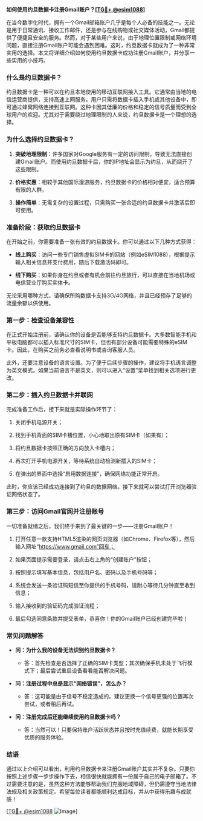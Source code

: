 **如何使用约旦数据卡注册Gmail账户？[[TG💪+ @esim1088](https://t.me/s/esim1088)]**

在当今数字化时代，拥有一个Gmail邮箱账户几乎是每个人必备的技能之一。无论是用于日常通讯、接收工作邮件，还是参与在线购物或社交媒体活动，Gmail都提供了便捷且安全的服务。然而，对于某些用户来说，由于地理位置限制或网络环境问题，直接注册Gmail账户可能会遇到困难。这时，约旦数据卡就成为了一种非常实用的选择。本文将详细介绍如何使用约旦数据卡成功注册Gmail账户，并分享一些实用的小技巧。

### **什么是约旦数据卡？**

约旦数据卡是一种可以在约旦本地使用的移动互联网接入工具。它通常由当地的电信运营商提供，支持高速上网服务。用户只需将数据卡插入手机或其他设备中，即可通过蜂窝网络连接到互联网。这种卡因其低廉的价格和稳定的信号质量而受到全球用户的欢迎。尤其对于需要绕过地理限制的人来说，约旦数据卡是一个理想的选择。

### **为什么选择约旦数据卡？**

1. **突破地理限制**：许多国家对Google服务有一定的访问限制，导致无法直接创建Gmail账户。而使用约旦数据卡后，你的IP地址会显示为约旦，从而绕开了这些限制。
   
2. **价格实惠**：相较于其他国际漫游服务，约旦数据卡的价格相对便宜，适合预算有限的人群。
   
3. **操作简单**：无需复杂的设置过程，只需购买一张合适的约旦数据卡并激活后即可使用。

### **准备阶段：获取约旦数据卡**

在开始之前，你需要准备一张有效的约旦数据卡。你可以通过以下几种方式获得：

- **线上购买**：访问一些专门销售虚拟SIM卡的网站（例如eSIM1088），根据提示输入相关信息并支付费用，随后下载激活码即可。
  
- **线下购买**：如果你身在约旦或者有机会前往约旦旅行，可以直接在当地机场或电信营业厅购买实体卡。

无论采用哪种方式，请确保所购数据卡支持3G/4G网络，并且已经预存了足够的流量余额以供使用。

### **第一步：检查设备兼容性**

在正式开始注册前，请确认你的设备是否能够支持约旦数据卡。大多数智能手机和平板电脑都可以插入标准尺寸的SIM卡，但也有部分设备可能需要特殊的eSIM卡。因此，在购买之前务必查看说明书或咨询客服人员。

此外，还要注意设备的语言设置。为了便于后续步骤的操作，建议将手机语言调整为英文模式。如果当前语言不是英文，则可以进入“设置”菜单找到相关选项进行更改。

### **第二步：插入约旦数据卡并联网**

完成准备工作后，接下来就是实际操作环节了：

1. 关闭手机电源开关；
   
2. 找到手机背面的SIM卡槽位置，小心地取出原有SIM卡（如果有）；
   
3. 将约旦数据卡按照正确的方向放入卡槽内；
   
4. 再次打开手机电源开关，等待系统自动检测新插入的SIM卡；
   
5. 在弹出的界面中选择“启用数据连接”，确保网络功能正常开启。

此时，你应该已经成功连接到了约旦的数据网络。接下来就可以尝试打开浏览器验证网络状态了。

### **第三步：访问Gmail官网并注册账号**

一切准备就绪之后，我们终于来到了最关键的一步——注册Gmail账户！

1. 打开任意一款支持HTML5渲染的网页浏览器（如Chrome、Firefox等），然后输入网址“https://www.gmail.com”回车；
   
2. 如果页面提示需要登录，请点击右上角的“创建账户”按钮；
   
3. 按照提示填写基本信息，包括用户名、密码以及手机号码等；
   
4. 系统会发送一条验证码短信至你提供的手机号码，请耐心等待几分钟直至收到信息；
   
5. 输入接收到的验证码完成验证流程；
   
6. 最后勾选同意条款并提交表单，恭喜你！你的Gmail账户已经创建完毕啦！

### **常见问题解答**

- **问：为什么我的设备无法识别约旦数据卡？**
  - 答：首先检查是否选择了正确的SIM卡类型；其次确保手机未处于飞行模式下；最后尝试重启设备看看能否解决问题。

- **问：注册过程中总是显示“网络错误”，怎么办？**
  - 答：这可能是由于信号不稳定造成的。建议更换一个信号更强的位置再次尝试，或者稍后再试。

- **问：注册完成后还能继续使用约旦数据卡吗？**
  - 答：当然可以！只要保持账户活跃状态并且按时充值续费，就能长期享受优质的服务体验。

### **结语**

通过以上介绍可以看出，利用约旦数据卡来注册Gmail账户其实并不复杂。只要你按照上述步骤一步步操作下去，相信很快就能拥有一份属于自己的电子邮箱了。不过需要注意的是，虽然这种方法能够帮助我们克服地域障碍，但仍需遵守当地法律法规及相关政策规定。希望每位读者都能顺利达成目标，并从中获得乐趣与成就感！

[[TG💪+ @esim1088](https://t.me/s/esim1088) ![Image](https://i.postimg.cc/4NQfJmqS/Snipaste-2025-05-13-00-14-12.png)]